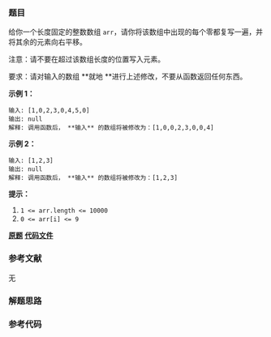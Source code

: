 ### 题目
给你一个长度固定的整数数组 `arr`，请你将该数组中出现的每个零都复写一遍，并将其余的元素向右平移。

注意：请不要在超过该数组长度的位置写入元素。

要求：请对输入的数组  **就地  **进行上述修改，不要从函数返回任何东西。



**示例 1：**

    
    
    输入: [1,0,2,3,0,4,5,0]
    输出: null
    解释: 调用函数后， **输入** 的数组将被修改为：[1,0,0,2,3,0,0,4]
    

**示例 2：**

    
    
    输入: [1,2,3]
    输出: null
    解释: 调用函数后， **输入** 的数组将被修改为：[1,2,3]
    



**提示：**

  1. `1 <= arr.length <= 10000`
  2. `0 <= arr[i] <= 9`

 **[原题](https://leetcode-cn.com/problems/duplicate-zeros/)**    **[代码文件]()**


### 参考文献
无

### 解题思路




### 参考代码

```go


```




